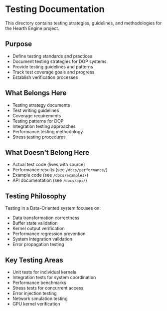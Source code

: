 # Testing Documentation

This directory contains testing strategies, guidelines, and methodologies for the Hearth Engine project.

## Purpose

- Define testing standards and practices
- Document testing strategies for DOP systems
- Provide testing guidelines and patterns
- Track test coverage goals and progress
- Establish verification processes

## What Belongs Here

- Testing strategy documents
- Test writing guidelines
- Coverage requirements
- Testing patterns for DOP
- Integration testing approaches
- Performance testing methodology
- Stress testing procedures

## What Doesn't Belong Here

- Actual test code (lives with source)
- Performance results (see `/docs/performance/`)
- Example code (see `/docs/examples/`)
- API documentation (see `/docs/api/`)

## Testing Philosophy

Testing in a Data-Oriented system focuses on:
- Data transformation correctness
- Buffer state validation
- Kernel output verification
- Performance regression prevention
- System integration validation
- Error propagation testing

## Key Testing Areas

- Unit tests for individual kernels
- Integration tests for system coordination
- Performance benchmarks
- Stress tests for concurrent access
- Error injection testing
- Network simulation testing
- GPU kernel verification